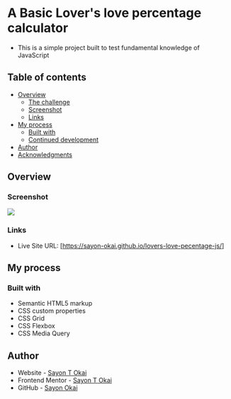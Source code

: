 # A Basic Lover's love percentage calculator 
- This is a simple project built to test fundamental knowledge of JavaScript


## Table of contents

- [Overview](#overview)
  - [The challenge](#the-challenge)
  - [Screenshot](#screenshot)
  - [Links](#links)
- [My process](#my-process)
  - [Built with](#built-with)
  - [Continued development](#continued-development)
- [Author](#author)
- [Acknowledgments](#acknowledgments)


## Overview



### Screenshot

![](screenshot.jpeg)

### Links


- Live Site URL: [https://sayon-okai.github.io/lovers-love-pecentage-js/]

## My process

### Built with

- Semantic HTML5 markup
- CSS custom properties
- CSS Grid
- CSS Flexbox
- CSS Media Query




## Author

- Website - [Sayon T Okai](https://sayon-okai.github.io/capstone-project2.github.io/)
- Frontend Mentor - [Sayon T Okai](https://www.frontendmentor.io/profile/Sayon-okai)
- GitHub - [Sayon Okai](https://github.com/Sayon-okai)





